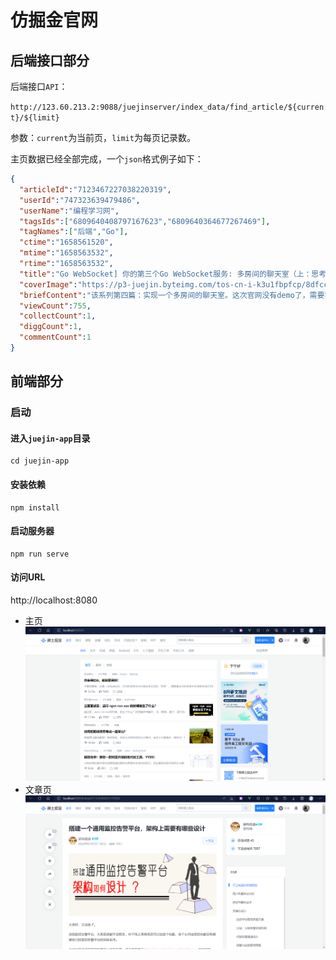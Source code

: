 # 仿掘金官网

## 后端接口部分

后端接口`API`：

`http://123.60.213.2:9088/juejinserver/index_data/find_article/${current}/${limit}`

参数：`current`为当前页，`limit`为每页记录数。

主页数据已经全部完成，一个`json`格式例子如下：

```json
{
  "articleId":"7123467227038220319",
  "userId":"747323639479486",
  "userName":"编程学习网",
  "tagsIds":["6809640408797167623","6809640364677267469"],
  "tagNames":["后端","Go"],
  "ctime":"1658561520",
  "mtime":"1658563532",
  "rtime":"1658563532",
  "title":"Go WebSocket] 你的第三个Go WebSocket服务: 多房间的聊天室（上：思考篇）",
  "coverImage":"https://p3-juejin.byteimg.com/tos-cn-i-k3u1fbpfcp/8dfcc345eab14946a2684ac98143a434~tplv-k3u1fbpfcp-watermark.image?",
  "briefContent":"该系列第四篇：实现一个多房间的聊天室。这次官网没有demo了，需要我们自己实现！本篇文章介绍了实现「多房间聊天室」的难点及解决方案。",
  "viewCount":755,
  "collectCount":1,
  "diggCount":1,
  "commentCount":1
}
```



## 前端部分

### 启动

#### 进入`juejin-app`目录

```
cd juejin-app
```

#### 安装依赖

```
npm install
```

#### 启动服务器

```
npm run serve
```

#### 访问URL

http://localhost:8080

- 主页
![](./image/index.png)
- 文章页
![](./image/article.png)

